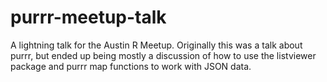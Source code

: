 # purrr-meetup-talk
A lightning talk for the Austin R Meetup. Originally this was a talk about purrr, but ended up being mostly a discussion of how to use
the listviewer package and purrr map functions to work with JSON data.
